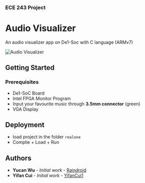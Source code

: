 ### ECE 243 Project
# Audio Visualizer

An audio visualizer app on De1-Soc with C language (ARMv7)

<img src='preview.gif' alttext='preview' title='Audio Visualizer'></img>

## Getting Started

### Prerequisites

- De1-SoC Board
- Intel FPGA Monitor Program
- Input your favourite music through **3.5mm connector** (green)
- VGA Display

## Deployment

- load project in the folder `realone`
- Complie + Load + Run

## Authors

* **Yucan Wu** - *Initial work* - [Raindroid](https://github.com/raindroid)
* **Yifan Cui** - *Initial work* - [YifanCui1](https://github.com/yifancui1) 